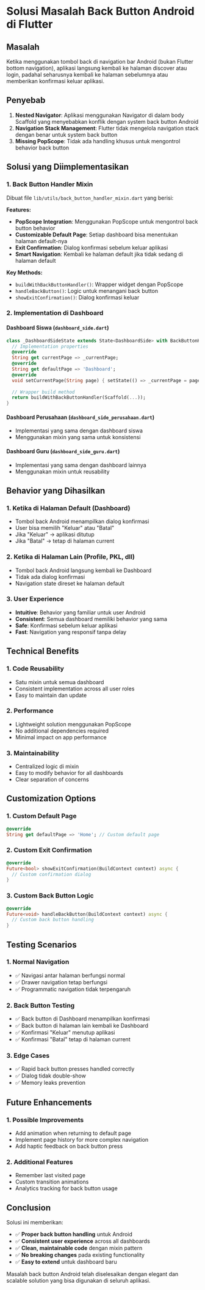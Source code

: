 # Solusi Masalah Back Button Android di Flutter

## Masalah
Ketika menggunakan tombol back di navigation bar Android (bukan Flutter bottom navigation), aplikasi langsung kembali ke halaman discover atau login, padahal seharusnya kembali ke halaman sebelumnya atau memberikan konfirmasi keluar aplikasi.

## Penyebab
1. **Nested Navigator**: Aplikasi menggunakan Navigator di dalam body Scaffold yang menyebabkan konflik dengan system back button Android
2. **Navigation Stack Management**: Flutter tidak mengelola navigation stack dengan benar untuk system back button
3. **Missing PopScope**: Tidak ada handling khusus untuk mengontrol behavior back button

## Solusi yang Diimplementasikan

### 1. Back Button Handler Mixin
Dibuat file `lib/utils/back_button_handler_mixin.dart` yang berisi:

**Features:**
- **PopScope Integration**: Menggunakan PopScope untuk mengontrol back button behavior
- **Customizable Default Page**: Setiap dashboard bisa menentukan halaman default-nya
- **Exit Confirmation**: Dialog konfirmasi sebelum keluar aplikasi
- **Smart Navigation**: Kembali ke halaman default jika tidak sedang di halaman default

**Key Methods:**
- `buildWithBackButtonHandler()`: Wrapper widget dengan PopScope
- `handleBackButton()`: Logic untuk menangani back button
- `showExitConfirmation()`: Dialog konfirmasi keluar

### 2. Implementation di Dashboard

#### Dashboard Siswa (`dashboard_side.dart`)
```dart
class _DashboardSideState extends State<DashboardSide> with BackButtonHandlerMixin {
  // Implementation properties
  @override
  String get currentPage => _currentPage;
  @override
  String get defaultPage => 'Dashboard';
  @override
  void setCurrentPage(String page) { setState(() => _currentPage = page); }
  
  // Wrapper build method
  return buildWithBackButtonHandler(Scaffold(...));
}
```

#### Dashboard Perusahaan (`dashboard_side_perusahaan.dart`)
- Implementasi yang sama dengan dashboard siswa
- Menggunakan mixin yang sama untuk konsistensi

#### Dashboard Guru (`dashboard_side_guru.dart`)
- Implementasi yang sama dengan dashboard lainnya
- Menggunakan mixin untuk reusability

## Behavior yang Dihasilkan

### 1. **Ketika di Halaman Default (Dashboard)**
- Tombol back Android menampilkan dialog konfirmasi
- User bisa memilih "Keluar" atau "Batal"
- Jika "Keluar" → aplikasi ditutup
- Jika "Batal" → tetap di halaman current

### 2. **Ketika di Halaman Lain (Profile, PKL, dll)**
- Tombol back Android langsung kembali ke Dashboard
- Tidak ada dialog konfirmasi
- Navigation state direset ke halaman default

### 3. **User Experience**
- **Intuitive**: Behavior yang familiar untuk user Android
- **Consistent**: Semua dashboard memiliki behavior yang sama
- **Safe**: Konfirmasi sebelum keluar aplikasi
- **Fast**: Navigation yang responsif tanpa delay

## Technical Benefits

### 1. **Code Reusability**
- Satu mixin untuk semua dashboard
- Consistent implementation across all user roles
- Easy to maintain dan update

### 2. **Performance**
- Lightweight solution menggunakan PopScope
- No additional dependencies required
- Minimal impact on app performance

### 3. **Maintainability**
- Centralized logic di mixin
- Easy to modify behavior for all dashboards
- Clear separation of concerns

## Customization Options

### 1. **Custom Default Page**
```dart
@override
String get defaultPage => 'Home'; // Custom default page
```

### 2. **Custom Exit Confirmation**
```dart
@override
Future<bool> showExitConfirmation(BuildContext context) async {
  // Custom confirmation dialog
}
```

### 3. **Custom Back Button Logic**
```dart
@override
Future<void> handleBackButton(BuildContext context) async {
  // Custom back button handling
}
```

## Testing Scenarios

### 1. **Normal Navigation**
- ✅ Navigasi antar halaman berfungsi normal
- ✅ Drawer navigation tetap berfungsi
- ✅ Programmatic navigation tidak terpengaruh

### 2. **Back Button Testing**
- ✅ Back button di Dashboard menampilkan konfirmasi
- ✅ Back button di halaman lain kembali ke Dashboard
- ✅ Konfirmasi "Keluar" menutup aplikasi
- ✅ Konfirmasi "Batal" tetap di halaman current

### 3. **Edge Cases**
- ✅ Rapid back button presses handled correctly
- ✅ Dialog tidak double-show
- ✅ Memory leaks prevention

## Future Enhancements

### 1. **Possible Improvements**
- Add animation when returning to default page
- Implement page history for more complex navigation
- Add haptic feedback on back button press

### 2. **Additional Features**
- Remember last visited page
- Custom transition animations
- Analytics tracking for back button usage

## Conclusion

Solusi ini memberikan:
- ✅ **Proper back button handling** untuk Android
- ✅ **Consistent user experience** across all dashboards
- ✅ **Clean, maintainable code** dengan mixin pattern
- ✅ **No breaking changes** pada existing functionality
- ✅ **Easy to extend** untuk dashboard baru

Masalah back button Android telah diselesaikan dengan elegant dan scalable solution yang bisa digunakan di seluruh aplikasi.